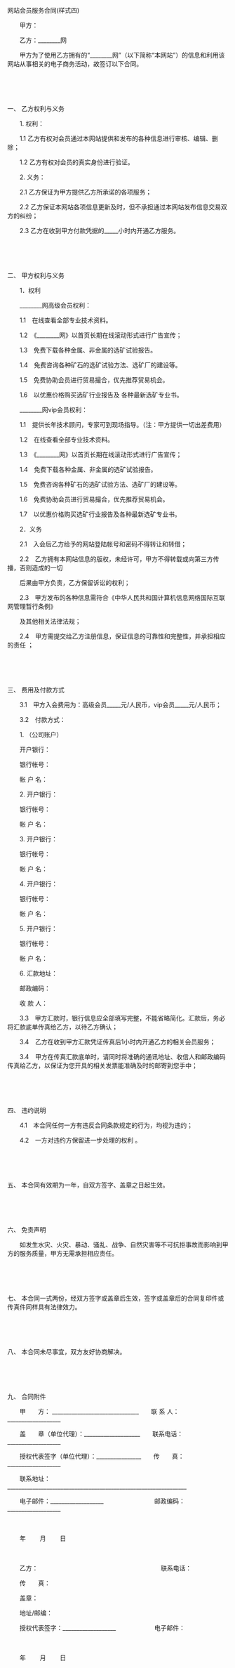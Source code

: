 



网站会员服务合同(样式四)



 

　　甲方：

　　乙方：________网

　　甲方为了使用乙方拥有的“________网”（以下简称“本网站”）的信息和利用该网站从事相关的电子商务活动，故签订以下合同。

　　

　　

一、
乙方权利与义务

　　1. 权利：

　　1.1 乙方有权对会员通过本网站提供和发布的各种信息进行审核、编辑、删除；

　　1.2 乙方有权对会员的真实身份进行验证。

　　2. 义务：

　　2.1 乙方保证为甲方提供乙方所承诺的各项服务；

　　2.2 乙方保证本网站各项信息更新及时，但不承担通过本网站发布信息交易双方的纠纷；

　　2.3 乙方在收到甲方付款凭据的_____小时内开通乙方服务。

　　

　　

二、
甲方权利与义务

　　1．权利

　　________网高级会员权利：

　　1.1　在线查看全部专业技术资料。

　　1.2　《________网》以首页长期在线滚动形式进行广告宣传；

　　1.3　免费下载各种金属、非金属的选矿试验报告。

　　1.4　免费咨询各种矿石的选矿试验方法、选矿厂的建设等。

　　1.5　免费协助会员进行贸易撮合，优先推荐贸易机会。

　　1.6　以优惠价格购买选矿行业报告及 各种最新选矿专业书。

　　________网vip会员权利：

　　1.1　提供长年技术顾问，专家可到现场指导。（注：甲方提供一切出差费用）　　

　　1.2　在线查看全部专业技术资料。　 

　　1.3　《________网》以首页长期在线滚动形式进行广告宣传；　 

　　1.4　免费下载各种金属、非金属的选矿试验报告。　 

　　1.5　免费咨询各种矿石的选矿试验方法、选矿厂的建设等。　 

　　1.6　免费协助会员进行贸易撮合，优先推荐贸易机会。　　　　

　　1.7　以优惠价格购买选矿行业报告及各种最新选矿专业书。

　　2．义务

　　2.1　入会后乙方给予的网站登陆帐号和密码不得转让和转借；

　　2.2　乙方拥有本网站信息的版权，未经许可，甲方不得转载或向第三方传播，否则造成的一切

　　后果由甲方负责，乙方保留诉讼的权利；

　　2.3　甲方发布的各种信息需符合《中华人民共和国计算机信息网络国际互联网管理暂行条例》

　　及其他相关法律法规；

　　2.4　甲方需提交给乙方注册信息，保证信息的可靠性和完整性，并承担相应的责任 ；

　　

　　

三、
费用及付款方式

　　3.1　甲方入会费用为：高级会员_____元/人民币，vip会员_____元/人民币；

　　3.2　付款方式：

　　1. （公司账户）

　　开户银行：

　　银行帐号：

　　帐 户 名：

　　2. 开户银行：

　　银行帐号：

　　帐 户 名：

　　3. 开户银行：

　　银行帐号：

　　帐 户 名：

　　4. 开户银行：

　　银行帐号：

　　帐 户 名：

　　5. 开户银行：

　　银行帐号：

　　帐 户 名：

　　6. 汇款地址：

　　邮政编码：

　　收 款 人：

　　3.3　甲方汇款时，银行信息应全部填写完整，不能省略简化。汇款后，务必将汇款底单传真给乙方，以待乙方确认；

　　3.4　乙方在收到甲方汇款凭证传真后1小时内开通乙方的相关会员服务；

　　3.4　甲方在传真汇款底单时，请同时将准确的通讯地址、收信人和邮政编码传真给乙方，以保证为您开具的相关发票能准确及时的邮寄到您手中；

　　

　　

四、
违约说明

　　4.1　本合同任何一方有违反合同条款规定的行为，均视为违约；

　　4.2　一方对违约方保留进一步处理的权利 。

　　

　　

五、
本合同有效期为一年，自双方签字、盖章之日起生效。

　　

　　

六、
免责声明

　　如发生水灾、火灾、暴动、骚乱、战争、自然灾害等不可抗拒事故而影响到甲方的服务质量，甲方无需承担相应责任。

　　

　　

七、
本合同一式两份，经双方签字或盖章后生效，签字或盖章后的合同复印件或传真件同样具有法律效力。

　　

　　

八、
本合同未尽事宜，双方友好协商解决。

　　

　　

九、
 合同附件　　

　　甲　　方： _______________________________　　联 系 人：___________________

　　盖　　章（单位代理）：____________________　　联系电话：___________________

　　授权代表签字（单位代理）：________________　　传　　真：___________________

　　联系地址：________________________________________________________________

　　电子邮件：___________________　　　　　　　　 邮政编码：___________________

　　


 　　年　　 月　　 日
 
　　



　　乙方：　　　　　　　　　　　　　　　　　　　　联系电话：

　　传　　真：

　　盖章：

　　地址/邮编：

　　授权代表签字：___________________　　　　　　 电子邮件：

　　


 　　年　　 月　　 日
 
　　



　　